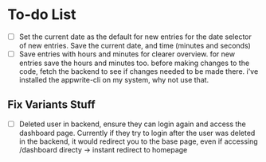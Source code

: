 # To-do List

- [ ] Set the current date as the default for new entries for the date selector of new entries.
    Save the current date, and time (minutes and seconds)
- [ ] Save entries with hours and minutes for clearer overview.
    for new entries save the hours and minutes too. before making changes to the code, fetch the backend to see if changes needed to be made there. i've installed the appwrite-cli on my system, why not use that.

## Fix Variants Stuff
- [ ] Deleted user in backend, ensure they can login again and access the dashboard page.
    Currently if they try to login after the user was deleted in the backend, it would redirect you to the base page, even if accessing /dashboard directy -> instant redirect to homepage